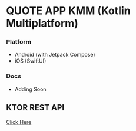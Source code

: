 # QUOTE APP KMM (Kotlin Multiplatform)

### Platform
 - Android (with Jetpack Compose)
 - iOS (SwiftUI)

### Docs
 - Adding Soon

## KTOR REST API
[Click Here](https://github.com/shmehdi01/quote_api_ktor)
